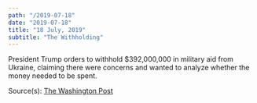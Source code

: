 ```yaml
---
path: "/2019-07-18"
date: "2019-07-18"
title: "18 July, 2019"
subtitle: "The Withholding"
---
```


President Trump orders to withhold $392,000,000 in military aid from Ukraine, claiming there were concerns and wanted to analyze whether the money needed to be spent. 

Source(s): <a href="https://www.washingtonpost.com/national-security/trump-ordered-hold-on-military-aid-days-before-calling-ukrainian-president-officials-say/2019/09/23/df93a6ca-de38-11e9-8dc8-498eabc129a0_story.html" target="_blank">The Washington Post</a>
